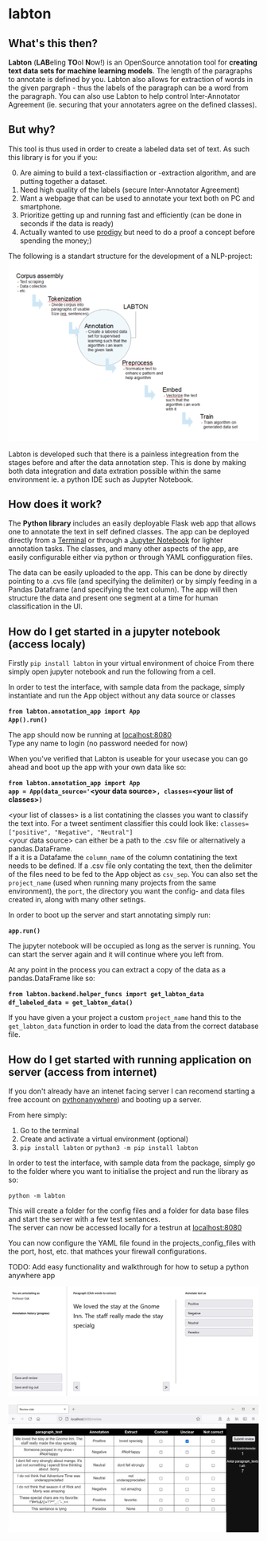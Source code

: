 # labton

## What's this then?
**Labton** (**LAB**eling **TO**ol **N**ow!) is an OpenSource annotation tool for **creating text data sets for machine learning models**. The length of the paragraphs to annotate is defined by you. Labton also allows for extraction of words in the given pargraph - thus the labels of the paragraph can be a word from the paragraph. You can also use Labton to help control Inter-Annotator Agreement (ie. securing that your annotaters agree on the defined classes).

## But why?

This tool is thus used in order to create a labeled data set of text.
As such this library is for you if you:

0. Are aiming to build a text-classifiaction or -extraction algorithm, and are putting together a dataset.
1. Need high quality of the labels (secure Inter-Annotator Agreement)
2. Want a webpage that can be used to annotate your text both on PC and smartphone. 
3. Prioritize getting up and running fast and efficiently (can be done in seconds if the data is ready)
4. Actually wanted to use [prodigy](https://prodi.gy/buy) but need to do a proof a concept before spending the money;)

The following is a standart structure for the development of a NLP-project:
![Review interface](https://raw.githubusercontent.com/Lantow/labton/main/documentation_imgs/labton_workflow_example.PNG) 

Labton is developed such that there is a painless integreation from the stages before and after the data annotation step.
This is done by making both data integration and data extration possible within the same environment ie. a python IDE such as Jupyter Notebook.

## How does it work?

The **Python library** includes an easily deployable Flask web app that allows one to annotate the text in self defined classes. The app can be deployed directly from a [Terminal](#How-do-I-get-started-with-running-application-on-server-(access-from-internet)) or through a [Jupyter Notebook](#How-do-I-get-started-in-a-jupyter-notebook-(access-localy)) for lighter annotation tasks. The classes, and many other aspects of the app, are easily configurable either via python or through YAML configguration files. 

The data can be easily uploaded to the app. This can be done by directly pointing to a .cvs file (and specifying the delimiter) or by simply feeding in a Pandas Dataframe (and specifying the text column). The app will then structure the data and present one segment at a time for human classification in the UI.

## How do I get started in a jupyter notebook (access localy)

Firstly `pip install labton` in your virtual environment of choice
From there simply open jupyter notebook and run the following from a cell.

In order to test the interface, with sample data from the package, simply instantiate and run the App object without any data source or classes 

**`from labton.annotation_app import App`**<br/>
**`App().run()`**

The app should now be running at [localhost:8080](localhost:8080) <br/>
Type any name to login (no password needed for now)

When you've verified that Labton is useable for your usecase you can go ahead and boot up the app with your own data like so:

**`from labton.annotation_app import App`**<br/>
**`app = App(data_source='`\<your data source>`, classes=`\<your list of classes>`)`**

\<your list of classes> is a list contatining the classes you want to classify the text into. For a tweet sentiment classifier this could look like: `classes=["positive", "Negative", "Neutral"]`<br/>
\<your data source> can either be a path to the .csv file or alternatively a pandas.DataFrame. <br/>
If a it is a Datafame the `column_name` of the column contatining the text needs to be defined. If a .csv file only contating the text, then the delimiter of the files need to be fed to the App object as `csv_sep`.
You can also set the `project_name` (used when running many projects from the same environment), the `port`, the directory you want the config- and data files created in, along with many other setings. 

In order to boot up the server and start annotating simply run:

**`app.run()`**

The jupyter notebook will be occupied as long as the server is running.
You can start the server again and it will continue where you left from.

At any point in the process you can extract a copy of the data as a pandas.DataFrame like so:

**`from labton.backend.helper_funcs import get_labton_data`**<br/>
**`df_labeled_data = get_labton_data()`**

If you have given a your project a custom `project_name` hand this to the `get_labton_data` function in order to load the data from the correct database file.

## How do I get started with running application on server (access from internet)

If you don't already have an intenet facing server I can recomend starting a free account on [pythonanywhere](https://eu.pythonanywhere.com/registration/register/beginner/)) and booting up a server.

From here simply:
1. Go to the terminal
2. Create and activate a virtual environment (optional)
3. `pip install labton` or `python3 -m pip install labton`

In order to test the interface, with sample data from the package, simply go to the folder where you want to initialise the project and run the library as so:

`python -m labton`

This will create a folder for the config files and a folder for data base files and start the server with a few test sentances.<br/> The server can now be accessed locally for a testrun at [localhost:8080](localhost:8080)

You can now configure the YAML file found in the projects_config_files with the port, host, etc. that mathces your firewall configurations.

TODO: Add easy functionality and walkthrough for how to setup a python anywhere app

![annotation interface](https://raw.githubusercontent.com/Lantow/labton/main/documentation_imgs/labton_interface_example.PNG)

![Review interface](https://raw.githubusercontent.com/Lantow/labton/main/documentation_imgs/labton_review_interface_example.PNG)
